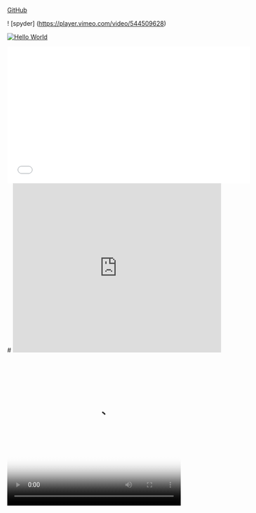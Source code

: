 [GitHub](http://github.com)

! [spyder] (https://player.vimeo.com/video/544509628)


[![Hello World](https://wallhere.com/en/wallpaper/111253)](https://player.vimeo.com/video/544509628 "Not Everything Is AWESOME")

<iframe width="560" height="315" src="{https://www.youtube.com/embed/-mUJnKI3ipI}" frameborder="0" allowfullscreen></iframe>
# 
<iframe  title="YouTube video player" width="480" height="390" src="http://www.youtube.com/watch?v=TheVideoID?autoplay=1" frameborder="0" allowfullscreen></iframe>
<div>
    <video width="400" 
           height="350" 
           controls poster="https://media.geeksforgeeks.org/wp-content/cdn-uploads/20190710102234/download3.png">
          <source src="https://media.geeksforgeeks.org/wp-content/uploads/20200409094356/Placement100-_-GeeksforGeeks2.mp4"
           type="video/mp4">
    </video>
 </div>
